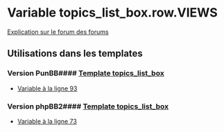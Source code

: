 # Variable topics_list_box.row.VIEWS
[Explication sur le forum des forums](http://forum.forumactif.com/t294113-listing-des-variables#topics_list_box.row.VIEWS)
## Utilisations dans les templates
### Version PunBB#### [Template topics_list_box](punbb/topics_list_box.md)
* [Variable à la ligne 93](../punbb/topics_list_box.tpl#L93)
### Version phpBB2#### [Template topics_list_box](subsilver/topics_list_box.md)
* [Variable à la ligne 73](../subsilver/topics_list_box.tpl#L73)